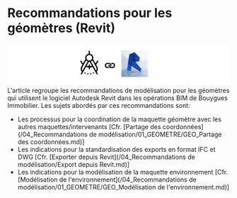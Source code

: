 # Recommandations pour les géomètres \(Revit\)

![](/assets/GEO_RVT.PNG)L'article regroupe les recommandations de modélisation pour les géomètres qui utilisent le logiciel Autodesk Revit dans les opérations BIM de Bouygues Immobilier. Les sujets abordés par ces recommandations sont:

* Les processus pour la coordination de la maquette géomètre avec les autres maquettes/intervenants  \[Cfr. [Partage des coordonnées](/04_Recommandations de modélisation/01_GEOMETRE/GEO_Partage des coordonnées.md)\]
* Les indications pour la standardisation des exports en format IFC et DWG \[Cfr. [Exporter depuis Revit](/04_Recommandations de modélisation/Export depuis Revit.md)\]
* Les indications pour la modélisation de la maquette environnement  \[Cfr. [Modélisation de l'environnement](/04_Recommandations de modélisation/01_GEOMETRE/GEO_Modélisation de l'environnement.md)\]



